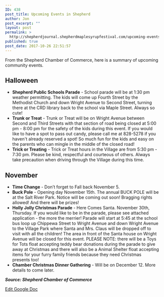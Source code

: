 ```yaml
---
ID: 438
post_title: Upcoming Events in Shepherd
author: Jon
post_excerpt: ""
layout: post
permalink: >
  http://shepherdjournal.shepherdmaplesyrupfestival.com/upcoming-events-in-shepherd
published: true
post_date: 2017-10-26 22:51:57
---
```

From the Shepherd Chamber of Commerce, here is a summary of upcoming community events.
<h2>Halloween</h2>
<ul>
 	<li><b>Shepherd Public Schools Parade</b> - School parade will be at 1:30 pm weather permitting. The kids will come up Fourth Street by the Methodist Church and down Wright Avenue to Second Street, turning there at the CRD library back to the school via Maple Street. Always so cute!</li>
 	<li><b>Trunk or Treat</b> - Trunk or Treat will be on Wright Avenue between Second and Third Streets with that section of road being closed at 5:00 pm - 8:00 pm for the safety of the kids during this event. If you would like to have a spot to pass out candy, please call me at 828-5278 if you haven't already reserved a spot! So much fun for the kids and easy on the parents who can mingle in the middle of the closed road!</li>
 	<li><b>Trick or Treating</b> - Trick or Treat hours in the Village are from 5:30 pm - 7:30 pm. Please be kind, respectful and courteous of others. Always take precaution when driving through the Village during this time.</li>
</ul>
<h2>November</h2>
<ul>
 	<li><b>Time Change</b> - Don’t forget to Fall back November 5.</li>
 	<li><b>Buck Pole</b> - Opening day November 15th. The annual BUCK POLE will be at the Salt River Park. Notice will be coming out soon! Bragging rights allowed! And there will be prizes!</li>
 	<li><b>Holly Jolly Christmas Parade</b> - Here Comes Santa. November 30th, Thursday. If you would like to be in the parade, please see attached application - the more the merrier! Parade will start at 5:45 at the school bus loop up Chippewa Street to Wright Avenue and down Wright Avenue to the Village Park where Santa and Mrs. Claus will be dropped off to visit with all the children! The area in front of the Santa house on Wright Avenue will be closed for this event. PLEASE NOTE: there will be a Toys for Tots float accepting teddy bear donations during the parade to give away at Christmas and there will also be a Animal Shelter float accepting items for your furry family friends because they need Christmas presents too!</li>
 	<li><b>Chamber Christmas Dinner Gathering</b> - Will be on December 12. More details to come later.</li>
</ul>
<i><b>Source: Shepherd Chamber of Commerce</b></i>

<a href="https://docs.google.com/document/d/11PyvmQkvwH7TWw3hALmU7vbQTvWmFULtJy_IGDG9zBM/edit?usp=sharing">Edit Google Doc</a>